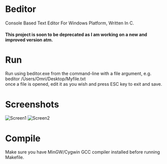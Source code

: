 # Beditor
Console Based Text Editor For Windows Platform, Written In C.
<h4>This project is soon to be deprecated as I am working on a new and improved version atm.</h4>

# Run
Run using beditor.exe from the command-line with a file argument, e.g. beditor /Users/Omri/Desktop/Myfile.txt<br>
once a file is opened, edit it as you wish and press ESC key to exit and save.<br>

# Screenshots
![Screen1](https://i.imgur.com/1O3uQBP.png)
![Screen2](https://i.imgur.com/FUNANFi.png)


# Compile
Make sure you have MinGW/Cygwin GCC compiler installed before running Makefile.<br><br>

